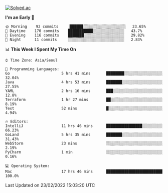 [![Solved.ac](http://mazassumnida.wtf/api/v2/generate_badge?boj=kuckjwi)](https://solved.ac/kuckjwi)
<!--START_SECTION:waka-->
**I'm an Early 🐤** 

```text
🌞 Morning    92 commits     ██████░░░░░░░░░░░░░░░░░░░   23.65% 
🌆 Daytime    170 commits    ███████████░░░░░░░░░░░░░░   43.7% 
🌃 Evening    116 commits    ███████░░░░░░░░░░░░░░░░░░   29.82% 
🌙 Night      11 commits     ░░░░░░░░░░░░░░░░░░░░░░░░░   2.83%

```


📊 **This Week I Spent My Time On** 

```text
⌚︎ Time Zone: Asia/Seoul

💬 Programming Languages: 
Go                       5 hrs 41 mins       ████████░░░░░░░░░░░░░░░░░   32.04% 
Java                     4 hrs 53 mins       ███████░░░░░░░░░░░░░░░░░░   27.55% 
YAML                     2 hrs 16 mins       ███░░░░░░░░░░░░░░░░░░░░░░   12.8% 
Terraform                1 hr 27 mins        ██░░░░░░░░░░░░░░░░░░░░░░░   8.19% 
Text                     52 mins             █░░░░░░░░░░░░░░░░░░░░░░░░   4.94%

🔥 Editors: 
IntelliJ                 11 hrs 46 mins      ████████████████░░░░░░░░░   66.23% 
GoLand                   5 hrs 35 mins       ███████░░░░░░░░░░░░░░░░░░   31.43% 
WebStorm                 23 mins             ░░░░░░░░░░░░░░░░░░░░░░░░░   2.19% 
PyCharm                  1 min               ░░░░░░░░░░░░░░░░░░░░░░░░░   0.16%

💻 Operating System: 
Mac                      17 hrs 46 mins      █████████████████████████   100.0%

```


 Last Updated on 23/02/2022 15:03:20 UTC
<!--END_SECTION:waka-->

